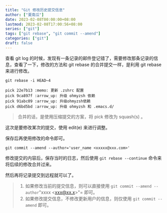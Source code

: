 ```yaml
---
title: "Git 修改历史提交信息"
author: ["夏南瓜"]
date: 2023-02-08T00:00:00+08:00
lastmod: 2023-02-08T17:00:56+08:00
series: ["git"]
tags: ["git rebase", "git commit --amend"]
categories: ["git"]
draft: false
---
```


查看 git log 的时候，发现有一条记录的邮件登记错了，需要修改那条记录的信息，查看了一下，修改的方法和 git rebase 的合并提交一样，是利用 git rebase 来进行修改。

```shell
git rebase -i HEAD~4
```

```text
pick 22e7b13 :memo: 更新 .zshrc 配置
pick 9ca897f :arrow_up: 升级 ohmyzsh 依赖
pick 91abc09 :arrow_up: 升级ohmyzsh依赖
pick d6bd5bd :arrow_up: 升级 ohmyzsh 和 .emacs.d/
```

> 合并的话，是使用压缩提交的方案，将 pick 修改为 squash(s) 。

这次是要修改某次的提交，使用 edit(e) 来进行调整。

保存后再使用修改的命令即可。

```shell
git commit --amend --author='user_name <xxxxx@xxx.com>'
```

修改提交的内容后，保存当时的日志，然后使用 `git rebase --continue` 命令来将后续的修改合并过来。

然后再将记录提交到远程就可以了。

> 1.  如果修改当前的提交信息，则可以直接使用 `git commit --amend --author`"xxxx &lt;xxx@xx.x&gt;"= 即可。
> 2.  如果修改提交信息，不修改更新用户的信息，则仅使用 `git commit --amend` 即可。
